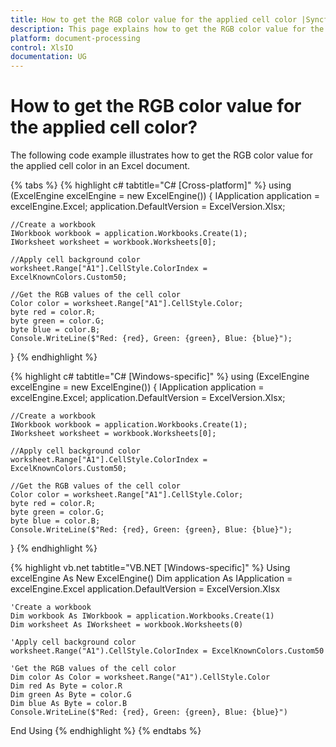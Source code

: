```yaml
---
title: How to get the RGB color value for the applied cell color |Syncfusion.
description: This page explains how to get the RGB color value for the applied cell color in an Excel document using Syncfusion .NET Excel library (XlsIO).
platform: document-processing
control: XlsIO
documentation: UG
---
```


# How to get the RGB color value for the applied cell color?

The following code example illustrates how to get the RGB color value for the applied cell color in an Excel document.

{% tabs %}
{% highlight c# tabtitle="C# [Cross-platform]" %}
using (ExcelEngine excelEngine = new ExcelEngine())
{
    IApplication application = excelEngine.Excel;
    application.DefaultVersion = ExcelVersion.Xlsx;

    //Create a workbook
    IWorkbook workbook = application.Workbooks.Create(1);
    IWorksheet worksheet = workbook.Worksheets[0];

    //Apply cell background color
    worksheet.Range["A1"].CellStyle.ColorIndex = ExcelKnownColors.Custom50;

    //Get the RGB values of the cell color
    Color color = worksheet.Range["A1"].CellStyle.Color;
    byte red = color.R;
    byte green = color.G;
    byte blue = color.B;
    Console.WriteLine($"Red: {red}, Green: {green}, Blue: {blue}");
}
{% endhighlight %}

{% highlight c# tabtitle="C# [Windows-specific]" %}
using (ExcelEngine excelEngine = new ExcelEngine())
{
    IApplication application = excelEngine.Excel;
    application.DefaultVersion = ExcelVersion.Xlsx;

    //Create a workbook
    IWorkbook workbook = application.Workbooks.Create(1);
    IWorksheet worksheet = workbook.Worksheets[0];

    //Apply cell background color
    worksheet.Range["A1"].CellStyle.ColorIndex = ExcelKnownColors.Custom50;

    //Get the RGB values of the cell color
    Color color = worksheet.Range["A1"].CellStyle.Color;
    byte red = color.R;
    byte green = color.G;
    byte blue = color.B;
    Console.WriteLine($"Red: {red}, Green: {green}, Blue: {blue}");
}
{% endhighlight %}

{% highlight vb.net tabtitle="VB.NET [Windows-specific]" %}
Using excelEngine As New ExcelEngine()
    Dim application As IApplication = excelEngine.Excel
    application.DefaultVersion = ExcelVersion.Xlsx

    'Create a workbook
    Dim workbook As IWorkbook = application.Workbooks.Create(1)
    Dim worksheet As IWorksheet = workbook.Worksheets(0)

    'Apply cell background color
    worksheet.Range("A1").CellStyle.ColorIndex = ExcelKnownColors.Custom50

    'Get the RGB values of the cell color
    Dim color As Color = worksheet.Range("A1").CellStyle.Color
    Dim red As Byte = color.R
    Dim green As Byte = color.G
    Dim blue As Byte = color.B
    Console.WriteLine($"Red: {red}, Green: {green}, Blue: {blue}")
End Using
{% endhighlight %}
{% endtabs %}